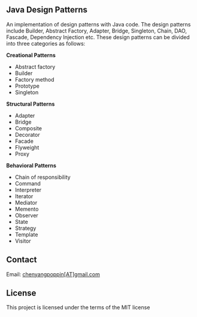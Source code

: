 <h2>Java Design Patterns</h2>
<p>
  An implementation of design patterns with Java code. The design patterns include Builder, Abstract Factory, Adapter, Bridge, Singleton, Chain, DAO, Fascade, Dependency Injection etc. These design patterns can be divided into three categories as follows:
</p>

<strong>Creational Patterns</strong>
<ul>
  <li>Abstract factory</li>
  <li>Builder</li>
  <li>Factory method</li>
  <li>Prototype</li>
  <li>Singleton</li>
</ul>

<strong>Structural Patterns</strong>
<ul>
  <li>Adapter</li>
  <li>Bridge</li>
  <li>Composite</li>
  <li>Decorator</li>
  <li>Facade</li>
  <li>Flyweight</li>
  <li>Proxy</li>
</ul>

<strong>Behavioral Patterns</strong>
<ul>
  <li>Chain of responsibility</li>
  <li>Command</li>
  <li>Interpreter</li>
  <li>Iterator</li>
  <li>Mediator</li>
  <li>Memento</li>
  <li>Observer</li>
  <li>State</li>
  <li>Strategy</li>
  <li>Template</li>
  <li>Visitor</li>
</ul>

<h2>Contact</h2>
<p>
  Email: <a href="mailto:chenyangpoppin@gmail.com">chenyangpoppin[AT]gmail.com</a>
</p>

<h2>License</h2>
<p>
  This project is licensed under the terms of the MIT license
</p>
